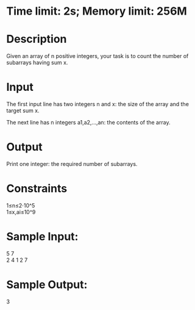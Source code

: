 # Time limit: 2s; Memory limit: 256M

# Description

Given an array of n positive integers, your task is to count the number of subarrays having sum x.

# Input
The first input line has two integers n and x: the size of the array and the target sum x.

The next line has n integers a1,a2,…,an​: the contents of the array.



# Output
Print one integer: the required number of subarrays.


# Constraints

1≤n≤2⋅10^5<br>
1≤x,ai≤10^9<br>
 
 

# Sample Input:
5 7<br>
2 4 1 2 7<br>

# Sample Output:
3
